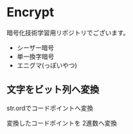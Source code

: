 # Encrypt

暗号化技術学習用リポジトリでございます。

- シーザー暗号
- 単一換字暗号
- エニグマ(っぽいやつ)


## 文字をビット列へ変換

str.ordでコードポイントへ変換

変換したコードポイントを 2進数へ変換